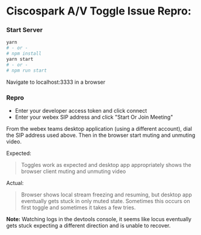 # Ciscospark A/V Toggle Issue Repro:


### Start Server

```bash
yarn
# - or -
# npm install
yarn start
# - or -
# npm run start
```

Navigate to localhost:3333 in a browser

### Repro

- Enter your developer access token and click connect
- Enter your webex SIP address and click "Start Or Join Meeting"

From the webex teams desktop application (using a different account), dial
the SIP address used above. Then in the browser start muting and unmuting
video.

Expected:
>Toggles work as expected and desktop app appropriately shows the browser
client muting and unmuting video

Actual:
>Browser shows local stream freezing and resuming, but desktop app eventually
gets stuck in only muted state. Sometimes this occurs on first toggle and
sometimes it takes a few tries.

**Note:**
Watching logs in the devtools console, it seems like locus eventually gets
stuck expecting a different direction and is unable to recover.